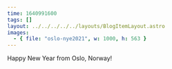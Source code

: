 ```yaml
---
time: 1640991600
tags: []
layout: ../../../../../layouts/BlogItemLayout.astro
images:
  - { file: "oslo-nye2021", w: 1000, h: 563 }
---
```


Happy New Year from Oslo, Norway!
